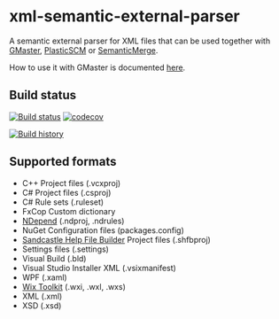 # xml-semantic-external-parser
A semantic external parser for XML files that can be used together with [GMaster](https://gmaster.io), [PlasticSCM](https://www.plasticscm.com) or [SemanticMerge](https://semanticmerge.com/).

How to use it with GMaster is documented [here](http://blog.gmaster.io/2018/03/using-external-parsers-with-gmaster.html).

## Build status
[![Build status](https://ci.appveyor.com/api/projects/status/9dnbofw2gpedfiaa?svg=true)](https://ci.appveyor.com/project/RalfKoban/xml-semantic-external-parser/branch/master)
[![codecov](https://codecov.io/gh/RalfKoban/xml-semantic-external-parser/branch/master/graph/badge.svg)](https://codecov.io/gh/RalfKoban/xml-semantic-external-parser)

[![Build history](https://buildstats.info/appveyor/chart/RalfKoban/xml-semantic-external-parser)](https://ci.appveyor.com/project/RalfKoban/xml-semantic-external-parser/history)

## Supported formats
- C++ Project files (.vcxproj)
- C# Project files (.csproj)
- C# Rule sets (.ruleset)
- FxCop Custom dictionary
- [NDepend](https://www.ndepend.com/) (.ndproj, .ndrules)
- NuGet Configuration files (packages.config)
- [Sandcastle Help File Builder](https://github.com/EWSoftware/SHFB) Project files (.shfbproj)
- Settings files (.settings)
- Visual Build (.bld)
- Visual Studio Installer XML (.vsixmanifest)
- WPF (.xaml)
- [Wix Toolkit](http://wixtoolset.org/) (.wxi, .wxl, .wxs)
- XML (.xml)
- XSD (.xsd)
